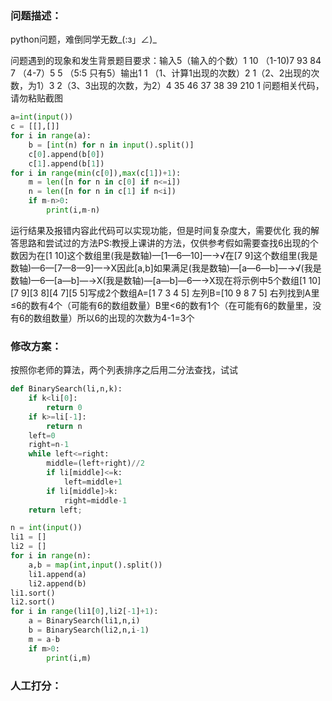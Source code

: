 ### 问题描述：
<p>python问题，难倒同学无数_(:з」∠)_</p>
问题遇到的现象和发生背景题目要求：输入5（输入的个数）1 10 （1-10)7 93 84 7 （4-7）5 5 （5:5 只有5）输出1 1 （1、计算1出现的次数）2 1（2、2出现的次数，为1）3 2（3、3出现的次数，为2）4 35 46 37 38 39 210 1
问题相关代码，请勿粘贴截图

```python
a=int(input())
c = [[],[]]
for i in range(a):
    b = [int(n) for n in input().split()]
    c[0].append(b[0])
    c[1].append(b[1])
for i in range(min(c[0]),max(c[1])+1):
    m = len([n for n in c[0] if n<=i])
    n = len([n for n in c[1] if n<i])
    if m-n>0:
        print(i,m-n)

```
运行结果及报错内容此代码可以实现功能，但是时间复杂度大，需要优化
我的解答思路和尝试过的方法PS:教授上课讲的方法，仅供参考假如需要查找6出现的个数因为在[1 10]这个数组里(我是数轴)—[1—6—10]—→√在[7 9]这个数组里(我是数轴)—6—[7—8—9]—→X因此[a,b]如果满足(我是数轴)—[a—6—b]—→√(我是数轴)—6—[a—b]—→X(我是数轴)—[a—b]—6—→X现在将示例中5个数组[1 10][7 9][3 8][4 7][5 5]写成2个数组A=[1 7 3 4 5] 左列B=[10 9 8 7 5] 右列找到A里≤6的数有4个（可能有6的数组数量）B里<6的数有1个（在可能有6的数量里，没有6的数组数量）所以6的出现的次数为4-1=3个 
### 修改方案：
按照你老师的算法，两个列表排序之后用二分法查找，试试

```python
def BinarySearch(li,n,k):
    if k<li[0]:
        return 0
    if k>=li[-1]:
        return n
    left=0
    right=n-1
    while left<=right:
        middle=(left+right)//2
        if li[middle]<=k:
            left=middle+1
        if li[middle]>k:
            right=middle-1
    return left;

n = int(input())
li1 = []
li2 = []
for i in range(n):
    a,b = map(int,input().split())
    li1.append(a)
    li2.append(b)
li1.sort()
li2.sort()
for i in range(li1[0],li2[-1]+1):
    a = BinarySearch(li1,n,i)
    b = BinarySearch(li2,n,i-1)
    m = a-b
    if m>0:
        print(i,m)


```

### 人工打分：
